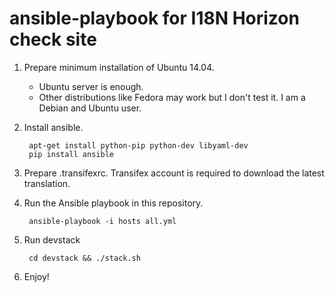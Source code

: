 ansible-playbook for I18N Horizon check site
============================================

1. Prepare minimum installation of Ubuntu 14.04.

   * Ubuntu server is enough.
   * Other distributions like Fedora may work but I don't test it.
     I am a Debian and Ubuntu user.

2. Install ansible.

        apt-get install python-pip python-dev libyaml-dev
        pip install ansible

3. Prepare .transifexrc.
   Transifex account is required to download the latest translation.

4. Run the Ansible playbook in this repository.

        ansible-playbook -i hosts all.yml

5. Run devstack

        cd devstack && ./stack.sh

6. Enjoy!
